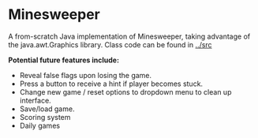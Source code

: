 # Minesweeper
A from-scratch Java implementation of Minesweeper, taking advantage of the java.awt.Graphics library. 
Class code can be found in [../src](../master/src)

**Potential future features include:**
* Reveal false flags upon losing the game.
* Press a button to receive a hint if player becomes stuck. 
* Change new game / reset options to dropdown menu to clean up interface. 
* Save/load game. 
* Scoring system
* Daily games